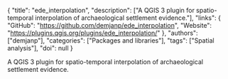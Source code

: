 {
  "title": "ede_interpolation",
  "description": ["A QGIS 3 plugin for spatio-temporal interpolation of archaeological settlement evidence."],
  "links": {
    "GitHub": "https://github.com/demjanp/ede_interpolation",
    "Website": "https://plugins.qgis.org/plugins/ede_interpolation/"
  },
  "authors": ["demjanp"],
  "categories": ["Packages and libraries"],
  "tags": ["Spatial analysis"],
  "doi": null
}

<!-- Generated by csv2md.R – do not edit by hand -->

A QGIS 3 plugin for spatio-temporal interpolation of archaeological settlement evidence.